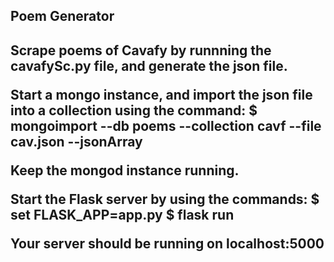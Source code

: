 <h2>Poem Generator<h2>

Scrape poems of Cavafy by runnning the cavafySc.py file, and generate the json file.

Start a mongo instance, and import the json file into a collection using the command:
$ mongoimport --db poems --collection cavf --file cav.json --jsonArray

Keep the mongod instance running.

Start the Flask server by using the commands:
$ set FLASK_APP=app.py
$ flask run

Your server should be running on localhost:5000
